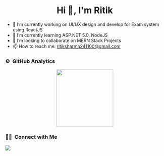 ### <h1 align="center">Hi 👋, I'm Ritik</h1>

<!--
**Ritik2411/Ritik2411** is a ✨ _special_ ✨ repository because its `README.md` (this file) appears on your GitHub profile.

Here are some ideas to get you started: 
-->

- 🔭 I’m currently working on UI/UX design and develop for Exam system using ReactJS
- 🌱 I’m currently learning ASP.NET 5.0, NodeJS
- 👯 I’m looking to collaborate on MERN Stack Projects
- 📫 How to reach me: ritiksharma241100@gmail.com

### ⚙️ &nbsp;GitHub Analytics

<p align="center">
<a href="https://github.com/Ritik2411">
  <img height="180em" src="https://github-readme-stats-eight-theta.vercel.app/api?username=Ritik2411&hide=prs,contribs&show_icons=true&theme=radical&include_all_commits=true&count_private=false"/>
</a>
</p>

### 🤝🏻 &nbsp;Connect with Me

<p>
<a href="https://www.linkedin.com/in/ritik-sharma-5ab81a211/"><img src="https://img.shields.io/badge/-Ritik Sharma-1877F2?style=flat&logo=Linkedin&logoColor=white"/></a>
</p>
